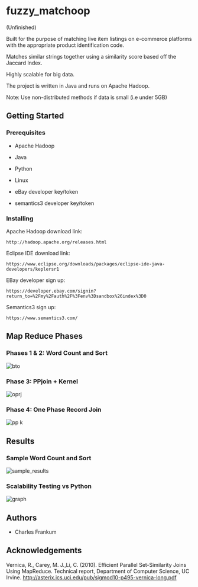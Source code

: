 # fuzzy_matchoop

(Unfinished)

Built for the purpose of matching live item listings on e-commerce platforms with the appropriate product identification code.

Matches similar strings together using a similarity score based off the Jaccard Index.

Highly scalable for big data.

The project is written in Java and runs on Apache Hadoop.

Note: Use non-distributed methods if data is small (i.e under 5GB)

## Getting Started

### Prerequisites

- Apache Hadoop

- Java

- Python

- Linux

- eBay developer key/token

- semantics3 developer key/token

### Installing

Apache Hadoop download link:
```
http://hadoop.apache.org/releases.html
```
Eclipse IDE download link:
```
https://www.eclipse.org/downloads/packages/eclipse-ide-java-developers/keplersr1
```
EBay developer sign up:
```
https://developer.ebay.com/signin?return_to=%2Fmy%2Fauth%2F%3Fenv%3Dsandbox%26index%3D0
```
Semantics3 sign up:
```
https://www.semantics3.com/
```

## Map Reduce Phases

### Phases 1 & 2: Word Count and Sort

![bto](https://user-images.githubusercontent.com/35964377/36488749-29ae114a-171c-11e8-8910-ba4080c2e8b2.png)

### Phase 3: PPjoin + Kernel

![oprj](https://user-images.githubusercontent.com/35964377/36488918-8df9a628-171c-11e8-8b06-3b8d92d25bd9.png)

### Phase 4: One Phase Record Join

![pp k](https://user-images.githubusercontent.com/35964377/36488924-93e6af4a-171c-11e8-8266-10fdebe6f9b6.png)

## Results

### Sample Word Count and Sort

![sample_results](https://user-images.githubusercontent.com/35964377/36489192-48b146d8-171d-11e8-9873-1372da5590e1.PNG)

### Scalability Testing vs Python

![graph](https://user-images.githubusercontent.com/35964377/36489196-4a29e34e-171d-11e8-8932-f30317c9b68d.PNG)

## Authors

- Charles Frankum

## Acknowledgements

Vernica, R., Carey, M. J.,Li, C. (2010). Efficient Parallel Set-Similarity Joins Using MapReduce. Technical report, Department of Computer Science, UC Irvine. http://asterix.ics.uci.edu/pub/sigmod10-p495-vernica-long.pdf
